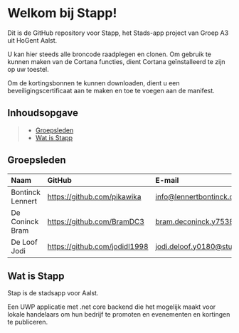 # Welkom bij Stapp!

Dit is de GitHub repository voor Stapp, het Stads-app project van Groep A3 uit HoGent Aalst. 

U kan hier steeds alle broncode raadplegen en clonen. Om gebruik te kunnen maken van de Cortana functies, dient Cortana geïnstalleerd te zijn op uw toestel. 

Om de kortingsbonnen te kunnen downloaden, dient u een beveiligingscertificaat aan te maken en toe te voegen aan de manifest.

## Inhoudsopgave

> - [Groepsleden](#groepsleden)
> - [Wat is Stapp](#wat-is-stapp)


## Groepsleden

| Naam     | GitHub                        | E-mail                               |
| :---     | :---                          | :---                                |
| Bontinck Lennert | <https://github.com/pikawika> | [info@lennertbontinck.com](mailto:info@lennertbontinck.com) |
| De Coninck Bram | <https://github.com/BramDC3> | [bram.deconinck.y7538@student.hogent.be](mailto:bram.deconinck.y7538@student.hogent.be) |
| De Loof Jodi | <https://github.com/jodidl1998> | [jodi.deloof.y0180@student.hogent.be](mailto:jodi.deloof.y0180@student.hogent.be) |

## Wat is Stapp

Stap is de stadsapp voor Aalst. 

Een UWP applicatie met .net core backend die het mogelijk maakt voor lokale handelaars om hun bedrijf te promoten en evenementen en kortingen te publiceren.